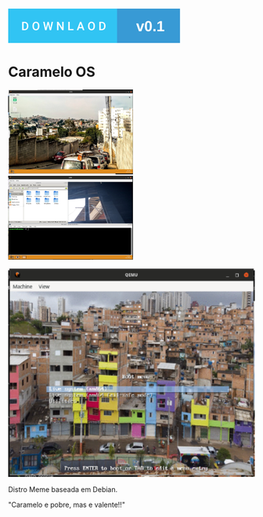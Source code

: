 [![DOWNLOAD](./downlaod-v0.1.svg)](https://github.com/gilberto-009199/MyOS/releases/tag/v0.1)

# Caramelo OS

<img width="255px" src="home.png" alt="Tela de home"> <img width="255px" src="home-terminal-thunar.png" alt="Tela de home term thunar">

<img width="600px" src="boot-os.png" alt="Tela de Boot">

<p> Distro Meme baseada em Debian. </p>



"Caramelo e pobre, mas e valente!!"
